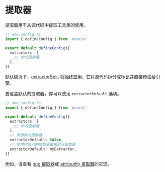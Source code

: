 # 提取器

提取器用于从源代码中提取工具类的使用。

```ts
// uno.config.ts
import { defineConfig } from 'unocss'

export default defineConfig({
  extractors: [
    // 你的提取器
  ],
})
```

默认情况下，[extractorSplit](https://github.com/unocss/unocss/blob/main/packages/core/src/extractors/split.ts) 将始终应用，它将源代码拆分成标记并直接传递给引擎。

要覆盖默认的提取器，你可以使用 `extractorDefault` 选项。

```ts
// uno.config.ts
import { defineConfig } from 'unocss'

export default defineConfig({
  extractors: [
    // 你的提取器
  ],
  // 禁用默认提取器
  extractorDefault: false,
  // 使用你自己的提取器覆盖默认提取器
  extractorDefault: myExtractor,
})
```

例如，请查看 [pug 提取器](https://github.com/unocss/unocss/tree/main/packages/extractor-pug)或 [attributify 提取器](https://github.com/unocss/unocss/blob/main/packages/preset-attributify/src/extractor.ts)的实现。
